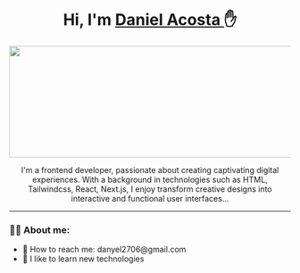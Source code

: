 <div align="center">
  <h1 align="center"> Hi, I'm <a href=""> Daniel Acosta </a>✋</h1>
<img src="https://wallpaperaccess.com/full/5105718.jpg" height="200px" width="1000px"/>
  <p>I'm a frontend developer, passionate about creating captivating digital experiences. With a background in technologies such as HTML, Tailwindcss, React, Next.js, I enjoy transform creative designs into interactive and functional user interfaces...</p>
</div>
<hr/>
<h3>👨‍💻 About me:</h3>
<ul>
  <li>📩 How to reach me: danyel2706@gmail.com</li>
  <li>📖 I like to learn new technologies</li>
</ul>

<!--


Here are some ideas to get you started:

- 🔭 I’m currently working on ...
- 🌱 I’m currently learning ...
- 👯 I’m looking to collaborate on ...
- 🤔 I’m looking for help with ...
- 💬 Ask me about ...
- 📫 How to reach me: ...
- 😄 Pronouns: ...
- ⚡ Fun fact: ...
-->
